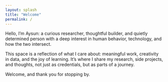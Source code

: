 ```yaml
---
layout: splash
title: "Welcome"
permalink: /
---
```


Hello, I’m Aysun: a curious researcher, thoughtful builder, and quietly determined person with a deep interest in human behavior, technology, and how the two intersect.

This space is a reflection of what I care about: meaningful work, creativity in data, and the joy of learning. It’s where I share my research, side projects, and thoughts, not just as credentials, but as parts of a journey.

Welcome, and thank you for stopping by.